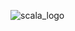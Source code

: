 ![scala_logo](https://github.com/jccarrey/Scala-Spark/assets/157764646/497ffdce-d86f-4f8a-bf90-c5da92754f14)
